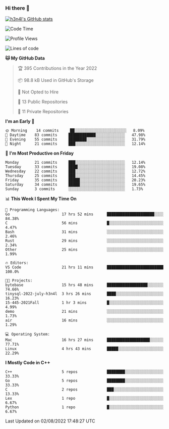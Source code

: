 ### Hi there 👋

[![h3n4l's GitHub stats](https://github-readme-stats.vercel.app/api?username=h3n4l&count_private=true&show_icons=true&theme=radical)](https://github.com/h3n4l/github-readme-stats)

<!--START_SECTION:waka-->
![Code Time](http://img.shields.io/badge/Code%20Time-539%20hrs%2038%20mins-blue)

![Profile Views](http://img.shields.io/badge/Profile%20Views-113-blue)

![Lines of code](https://img.shields.io/badge/From%20Hello%20World%20I%27ve%20Written-39%20Thousand%20lines%20of%20code-blue)

**🐱 My GitHub Data** 

> 🏆 395 Contributions in the Year 2022
 > 
> 📦 98.8 kB Used in GitHub's Storage 
 > 
> 🚫 Not Opted to Hire
 > 
> 📜 13 Public Repositories 
 > 
> 🔑 11 Private Repositories  
 > 
**I'm an Early 🐤** 

```text
🌞 Morning    14 commits     ██░░░░░░░░░░░░░░░░░░░░░░░   8.09% 
🌆 Daytime    83 commits     ████████████░░░░░░░░░░░░░   47.98% 
🌃 Evening    55 commits     ████████░░░░░░░░░░░░░░░░░   31.79% 
🌙 Night      21 commits     ███░░░░░░░░░░░░░░░░░░░░░░   12.14%

```
📅 **I'm Most Productive on Friday** 

```text
Monday       21 commits     ███░░░░░░░░░░░░░░░░░░░░░░   12.14% 
Tuesday      33 commits     ████░░░░░░░░░░░░░░░░░░░░░   19.08% 
Wednesday    22 commits     ███░░░░░░░░░░░░░░░░░░░░░░   12.72% 
Thursday     25 commits     ███░░░░░░░░░░░░░░░░░░░░░░   14.45% 
Friday       35 commits     █████░░░░░░░░░░░░░░░░░░░░   20.23% 
Saturday     34 commits     █████░░░░░░░░░░░░░░░░░░░░   19.65% 
Sunday       3 commits      ░░░░░░░░░░░░░░░░░░░░░░░░░   1.73%

```


📊 **This Week I Spent My Time On** 

```text
💬 Programming Languages: 
Go                       17 hrs 52 mins      █████████████████████░░░░   84.38% 
C                        56 mins             █░░░░░░░░░░░░░░░░░░░░░░░░   4.47% 
Bash                     31 mins             ░░░░░░░░░░░░░░░░░░░░░░░░░   2.46% 
Rust                     29 mins             ░░░░░░░░░░░░░░░░░░░░░░░░░   2.34% 
Other                    25 mins             ░░░░░░░░░░░░░░░░░░░░░░░░░   1.99%

🔥 Editors: 
VS Code                  21 hrs 11 mins      █████████████████████████   100.0%

🐱‍💻 Projects: 
bytebase                 15 hrs 48 mins      ██████████████████░░░░░░░   74.66% 
tinysql-2022-july-h3n4l  3 hrs 26 mins       ████░░░░░░░░░░░░░░░░░░░░░   16.23% 
15-445-2021Fall          1 hr 3 mins         █░░░░░░░░░░░░░░░░░░░░░░░░   4.99% 
demo                     21 mins             ░░░░░░░░░░░░░░░░░░░░░░░░░   1.73% 
air                      16 mins             ░░░░░░░░░░░░░░░░░░░░░░░░░   1.29%

💻 Operating System: 
Mac                      16 hrs 27 mins      ███████████████████░░░░░░   77.71% 
Linux                    4 hrs 43 mins       █████░░░░░░░░░░░░░░░░░░░░   22.29%

```

**I Mostly Code in C++** 

```text
C++                      5 repos             ████████░░░░░░░░░░░░░░░░░   33.33% 
Go                       5 repos             ████████░░░░░░░░░░░░░░░░░   33.33% 
C                        2 repos             ███░░░░░░░░░░░░░░░░░░░░░░   13.33% 
Lex                      1 repo              █░░░░░░░░░░░░░░░░░░░░░░░░   6.67% 
Python                   1 repo              █░░░░░░░░░░░░░░░░░░░░░░░░   6.67%

```



 Last Updated on 02/08/2022 17:48:27 UTC
<!--END_SECTION:waka-->

